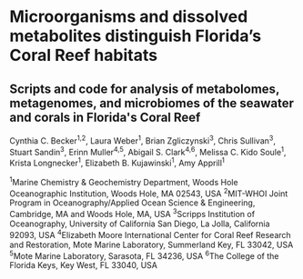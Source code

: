 # Microorganisms and dissolved metabolites distinguish Florida’s Coral Reef habitats
## Scripts and code for analysis of metabolomes, metagenomes, and microbiomes of the seawater and corals in Florida's Coral Reef

Cynthia C. Becker<sup>1,2</sup>, Laura Weber<sup>1</sup>, Brian Zgliczynski<sup>3</sup>, Chris Sullivan<sup>3</sup>, Stuart Sandin<sup>3</sup>, Erinn Muller<sup>4,5</sup>, Abigail S. Clark<sup>4,6</sup>, Melissa C. Kido Soule<sup>1</sup>, Krista Longnecker<sup>1</sup>, Elizabeth B. Kujawinski<sup>1</sup>, Amy Apprill<sup>1</sup>

<sup>1</sup>Marine Chemistry & Geochemistry Department, Woods Hole Oceanographic Institution, Woods Hole, MA 02543, USA
<sup>2</sup>MIT-WHOI Joint Program in Oceanography/Applied Ocean Science & Engineering, Cambridge, MA and Woods Hole, MA, USA
<sup>3</sup>Scripps Institution of Oceanography, University of California San Diego, La Jolla, California 92093, USA
<sup>4</sup>Elizabeth Moore International Center for Coral Reef Research and Restoration, Mote Marine Laboratory, Summerland Key, FL 33042, USA
<sup>5</sup>Mote Marine Laboratory, Sarasota, FL 34236, USA
<sup>6</sup>The College of the Florida Keys, Key West, FL 33040, USA


